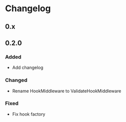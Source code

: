 # Changelog

## 0.x

## 0.2.0

### Added
- Add changelog

### Changed
- Rename HookMiddleware to ValidateHookMiddleware

### Fixed
- Fix hook factory